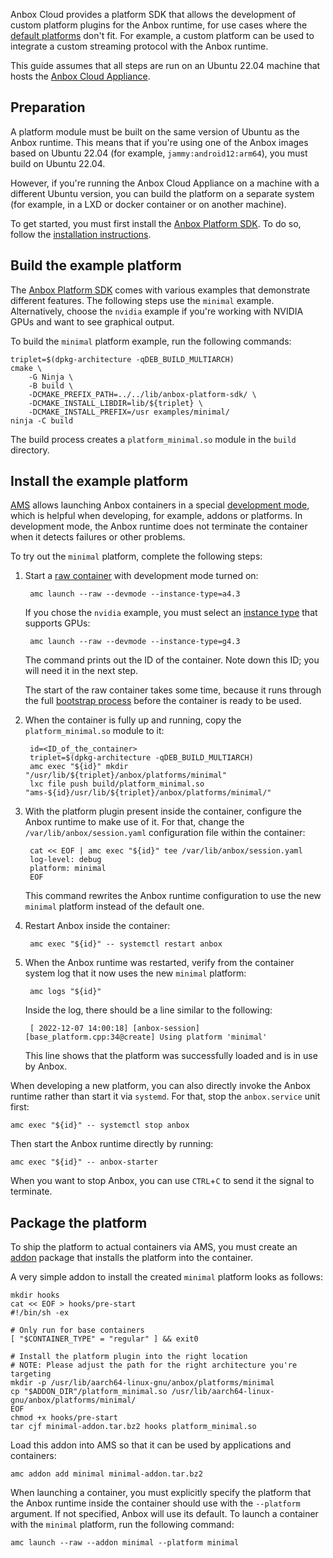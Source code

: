 Anbox Cloud provides a platform SDK that allows the development of custom platform plugins for the Anbox runtime, for use cases where the [default platforms](https://anbox-cloud.io/docs/ref/platforms) don't fit. For example, a custom platform can be used to integrate a custom streaming protocol with the Anbox runtime.

This guide assumes that all steps are run on an Ubuntu 22.04 machine that hosts the [Anbox Cloud Appliance](https://discourse.ubuntu.com/t/install-appliance/22681).

## Preparation

A platform module must be built on the same version of Ubuntu as the Anbox runtime. This means that if you're using one of the Anbox images based on Ubuntu 22.04 (for example, `jammy:android12:arm64`), you must build on Ubuntu 22.04.

However, if you're running the Anbox Cloud Appliance on a machine with a different Ubuntu version, you can build the platform on a separate system (for example, in a LXD or docker container or on another machine).

To get started, you must first install the [Anbox Platform SDK](https://github.com/anbox-cloud/anbox-platform-sdk). To do so, follow the [installation instructions](https://discourse.ubuntu.com/t/anbox-cloud-sdks/17844#anbox-platform-sdk).

## Build the example platform

The [Anbox Platform SDK](https://github.com/anbox-cloud/anbox-platform-sdk) comes with various examples that demonstrate different features. The following steps use the `minimal` example. Alternatively, choose the `nvidia` example if you're working with NVIDIA GPUs and want to see graphical output.

To build the `minimal` platform example, run the following commands:

    triplet=$(dpkg-architecture -qDEB_BUILD_MULTIARCH)
    cmake \
        -G Ninja \
        -B build \
        -DCMAKE_PREFIX_PATH=../../lib/anbox-platform-sdk/ \
        -DCMAKE_INSTALL_LIBDIR=lib/${triplet} \
        -DCMAKE_INSTALL_PREFIX=/usr examples/minimal/
    ninja -C build

The build process creates a `platform_minimal.so` module in the `build` directory.

## Install the example platform

[AMS](https://discourse.ubuntu.com/t/about-ams/24321) allows launching Anbox containers in a special [development mode](https://anbox-cloud.io/docs/exp/containers#dev-mode), which is helpful when developing, for example, addons or platforms. In development mode, the Anbox runtime does not terminate the container when it detects failures or other problems.

To try out the `minimal` platform, complete the following steps:

1. Start a [raw container](https://discourse.ubuntu.com/t/managing-containers/17763#application-vs-raw) with development mode turned on:

        amc launch --raw --devmode --instance-type=a4.3

   If you chose the `nvidia` example, you must select an [instance type](https://discourse.ubuntu.com/t/instance-types/17764) that supports GPUs:

        amc launch --raw --devmode --instance-type=g4.3

   The command prints out the ID of the container. Note down this ID; you will need it in the next step.

   The start of the raw container takes some time, because it runs through the full [bootstrap process](https://discourse.ubuntu.com/t/managing-applications/17760#bootstrap) before the container is ready to be used.

1. When the container is fully up and running, copy the `platform_minimal.so` module to it:

        id=<ID_of_the_container>
        triplet=$(dpkg-architecture -qDEB_BUILD_MULTIARCH)
        amc exec "${id}" mkdir "/usr/lib/${triplet}/anbox/platforms/minimal"
        lxc file push build/platform_minimal.so "ams-${id}/usr/lib/${triplet}/anbox/platforms/minimal/"

1. With the platform plugin present inside the container, configure the Anbox runtime to make use of it. For that, change the `/var/lib/anbox/session.yaml` configuration file within the container:

        cat << EOF | amc exec "${id}" tee /var/lib/anbox/session.yaml
        log-level: debug
        platform: minimal
        EOF

   This command rewrites the Anbox runtime configuration to use the new `minimal` platform instead of the default one.

1. Restart Anbox inside the container:

        amc exec "${id}" -- systemctl restart anbox

1. When the Anbox runtime was restarted, verify from the container system log that it now uses the new `minimal` platform:

        amc logs "${id}"

   Inside the log, there should be a line similar to the following:

        [ 2022-12-07 14:00:18] [anbox-session] [base_platform.cpp:34@create] Using platform 'minimal'

   This line shows that the platform was successfully loaded and is in use by Anbox.

When developing a new platform, you can also directly invoke the Anbox runtime rather than start it via `systemd`. For that, stop the `anbox.service` unit first:

    amc exec "${id}" -- systemctl stop anbox

Then start the Anbox runtime directly by running:

    amc exec "${id}" -- anbox-starter

When you want to stop Anbox, you can use `CTRL`+`C` to send it the signal to terminate.

## Package the platform

To ship the platform to actual containers via AMS, you must create an [addon](https://discourse.ubuntu.com/t/managing-addons/17759) package that installs the platform into the container.

A very simple addon to install the created `minimal` platform looks as follows:

    mkdir hooks
    cat << EOF > hooks/pre-start
    #!/bin/sh -ex

    # Only run for base containers
    [ "$CONTAINER_TYPE" = "regular" ] && exit0

    # Install the platform plugin into the right location
    # NOTE: Please adjust the path for the right architecture you're targeting
    mkdir -p /usr/lib/aarch64-linux-gnu/anbox/platforms/minimal
    cp "$ADDON_DIR"/platform_minimal.so /usr/lib/aarch64-linux-gnu/anbox/platforms/minimal/
    EOF
    chmod +x hooks/pre-start
    tar cjf minimal-addon.tar.bz2 hooks platform_minimal.so

Load this addon into AMS so that it can be used by applications and containers:

    amc addon add minimal minimal-addon.tar.bz2

When launching a container, you must explicitly specify the platform that the Anbox runtime inside the container should use with the `--platform` argument. If not specified, Anbox will use its default. To launch a container with the `minimal` platform, run the following command:

    amc launch --raw --addon minimal --platform minimal

